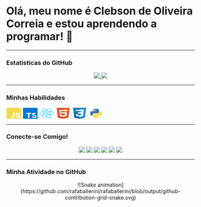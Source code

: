 # Olá, meu nome é Clebson de Oliveira Correia e estou aprendendo a programar! 👋

---

### Estatísticas do GitHub

<div align="center">
  <a href="https://github.com/ClebsonOC">
    <img height="180em" src="https://github-readme-stats.vercel.app/api?username=ClebsonOC&show_icons=true&theme=dracula&include_all_commits=true&count_private=true"/>
    <img height="180em" src="https://github-readme-stats.vercel.app/api/top-langs/?username=ClebsonOC&layout=compact&langs_count=7&theme=dracula"/>
  </a>
</div>

---

### Minhas Habilidades

<div style="display: inline_block">
  <img align="center" alt="cleb-Js" height="30" width="40" src="https://raw.githubusercontent.com/devicons/devicon/master/icons/javascript/javascript-plain.svg">
  <img align="center" alt="cleba-Ts" height="30" width="40" src="https://raw.githubusercontent.com/devicons/devicon/master/icons/typescript/typescript-plain.svg">
  <img align="center" alt="cleb-React" height="30" width="40" src="https://raw.githubusercontent.com/devicons/devicon/master/icons/react/react-original.svg">
  <img align="center" alt="cleb-HTML" height="30" width="40" src="https://raw.githubusercontent.com/devicons/devicon/master/icons/html5/html5-original.svg">
  <img align="center" alt="cleb-CSS" height="30" width="40" src="https://raw.githubusercontent.com/devicons/devicon/master/icons/css3/css3-original.svg">
  <img align="center" alt="cleb-Python" height="30" width="40" src="https://raw.githubusercontent.com/devicons/devicon/master/icons/python/python-original.svg">
  </div>

---

### Conecte-se Comigo!

<div align="center">
  <a href="https://www.playstation.com/pt-br/playstation-network/oliveiraclebson0/" target="_blank"><img src="https://img.shields.io/badge/PlayStation-003791?style=for-the-badge&logo=playstation&logoColor=white"></a>
  <a href="https://www.instagram.com/oliveiraclebson26/" target="_blank"><img src="https://img.shields.io/badge/-Instagram-%23E4405F?style=for-the-badge&logo=instagram&logoColor=white" target="_blank"></a>
  <a href="https://www.twitch.tv/clebinho08" target="_blank"><img src="https://img.shields.io/badge/Twitch-9146FF?style=for-the-badge&logo=twitch&logoColor=white" target="_blank"></a>
  <a href="https://discord.gg/SEU_LINK_DE_CONVITE_DISCORD_AQUI" target="_blank"><img src="https://img.shields.io/badge/Discord-7289DA?style=for-the-badge&logo=discord&logoColor=white" target="_blank"></a>
  <a href="mailto:oliveiraclebson007@gmail.com"><img src="https://img.shields.io/badge/-Gmail-%23333?style=for-the-badge&logo=gmail&logoColor=white" target="_blank"></a>
  <a href="https://www.linkedin.com/in/clebson-oliveira-36a743201/" target="_blank"><img src="https://img.shields.io/badge/-LinkedIn-%230077B5?style=for-the-badge&logo=linkedin&logoColor=white" target="_blank"></a>
</div>

---

### Minha Atividade no GitHub

<div align="center">
  ![Snake animation](https://github.com/rafaballerini/rafaballerini/blob/output/github-contribution-grid-snake.svg)
</div>
